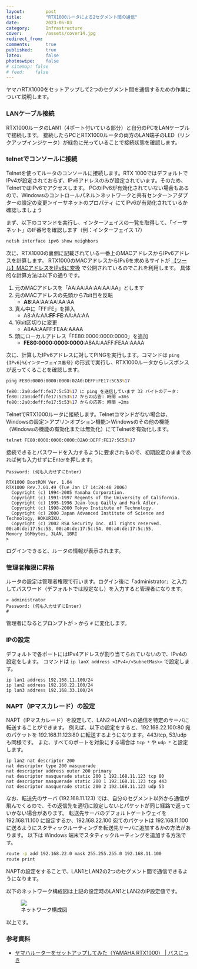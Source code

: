 ```yaml
---
layout:        post
title:         "RTX1000ルータによる2セグメント間の通信"
date:          2023-06-03
category:      Infrastructure
cover:         /assets/cover14.jpg
redirect_from:
comments:      true
published:     true
latex:         false
photoswipe:    false
# sitemap: false
# feed:    false
---
```


ヤマハRTX1000をセットアップして2つのセグメント間を通信するための作業について説明します。

### LANケーブル接続

RTX1000ルータのLAN1（4ポート付いている部分）と自分のPCをLANケーブルで接続します。
接続したらPCとRTX1000ルータの両方のLAN端子のLED（リンクアップインジケータ）が緑色に光っていることで接続状態を確認します。

### telnetでコンソールに接続

Telnetを使ってルータのコンソールに接続します。RTX 1000ではデフォルトでIPv4が設定されておらず、IPv6アドレスのみが設定されています。そのため、TelnetではIPv6でアクセスします。
PCのIPv6が有効化されていない場合もあるので、Windowsのコントロールパネル＞ネットワークと共有センター＞アダプターの設定の変更＞イーサネットのプロパティ にてIPv6が有効化されているか確認しましょう

まず、以下のコマンドを実行し、インターフェイスの一覧を取得して、「イーサネット」のIF番号を確認します（例：インターフェイス 17）
```bat
netsh interface ipv6 show neighbors
```

次に、RTX1000の裏側に記載されている一番上のMACアドレスからIPv6アドレスを計算します。
RTX1000のMACアドレスからIPv6を求めるサイトが [【ツール】MACアドレスをIPv6に変換](https://pg.kdtk.net/1865) で公開されているのでこれを利用します。
具体的な計算方法は以下の通りです。

1. 元のMACアドレスを「AA:AA:AA:AA:AA:AA」とします
2. 元のMACアドレスの先頭から7bit目を反転
    - **A8**:AA:AA:AA:AA:AA
3. 真ん中に「FF:FE」を挿入
    - A8:AA:AA:**FF:FE**:AA:AA:AA
4. 16bit区切りに変更
    - A8AA:AAFF:FEAA:AAAA
5. 頭にローカルアドレス「FE80:0000:0000:0000」を追加
    - **FE80:0000:0000:0000**:A8AA:AAFF:FEAA:AAAA

次に、計算したIPv6アドレスに対してPINGを実行します。コマンドは `ping {IPv6}%{インターフェイス番号}` の形式で実行し、RTX1000ルータからレスポンスが返ってくることを確認します。
```bat
ping FE80:0000:0000:0000:02A0:DEFF:FE17:5C53%17

fe80::2a0:deff:fe17:5c53%17 に ping を送信しています 32 バイトのデータ:
fe80::2a0:deff:fe17:5c53%17 からの応答: 時間 =3ms
fe80::2a0:deff:fe17:5c53%17 からの応答: 時間 =2ms
```

TelnetでRTX1000ルータに接続します。Telnetコマンドがない場合は、Windowsの設定＞アプリ＞オプション機能＞Windowsのその他の機能（Windowsの機能の有効化または無効化）にてTelnetを有効化します。

```bat
telnet FE80:0000:0000:0000:02A0:DEFF:FE17:5C53%17
```

接続できるとパスワードを入力するように要求されるので、初期設定のままであれば何も入力せずにEnterを押します。

```console
Password: (何も入力せずにEnter)

RTX1000 BootROM Ver. 1.04
RTX1000 Rev.7.01.49 (Tue Jan 17 14:24:48 2006)
  Copyright (c) 1994-2005 Yamaha Corporation.
  Copyright (c) 1991-1997 Regents of the University of California.
  Copyright (c) 1995-1996 Jean-loup Gailly and Mark Adler.
  Copyright (c) 1998-2000 Tokyo Institute of Technology.
  Copyright (c) 2000 Japan Advanced Institute of Science and Technology, HOKURIKU.
  Copyright (c) 2002 RSA Security Inc. All rights reserved.
00:a0:de:17:5c:53, 00:a0:de:17:5c:54, 00:a0:de:17:5c:55,
Memory 16Mbytes, 3LAN, 1BRI
>
```

ログインできると、ルータの情報が表示されます。

### 管理者権限に昇格

ルータの設定は管理者権限で行います。ログイン後に「administrator」と入力してパスワード（デフォルトでは設定なし）を入力すると管理者になります。

```console
> administrator
Password: (何も入力せずにEnter)
#
```

管理者になるとプロンプトが `>` から `#` に変化します。

### IPの設定

デフォルトで各ポートにはIPv4アドレスが割り当てられていないので、IPv4の設定をします。
コマンドは `ip lanX address <IPv4>/<SubnetMask>` で設定します。

```console
ip lan1 address 192.168.11.100/24
ip lan2 address 192.168.22.100/24
ip lan3 address 192.168.33.100/24
```

### NAPT（IPマスカレード）の設定

NAPT（IPマスカレード）を設定して、LAN2→LAN1への通信を特定のサーバに転送することができます。
例えば、以下の設定をすると、192.168.22.100:80 宛のパケットを 192.168.11.123:80 に転送するようになります。443/tcp, 53/udp も同様です。
また、すべてのポートを対象にする場合は `tcp *` や `udp *` と設定します。

```console
ip lan2 nat descriptor 200
nat descriptor type 200 masquerade
nat descriptor address outer 200 primary
nat descriptor masquerade static 200 1 192.168.11.123 tcp 80
nat descriptor masquerade static 200 1 192.168.11.123 tcp 443
nat descriptor masquerade static 200 2 192.168.11.123 udp 53
```

なお、転送先のサーバ (192.168.11.123) では、自分のセグメント以外から通信が飛んでくるので、その返信先を適切に設定しないとパケットが同じ経路で返っていかない場合があります。
転送先サーバのデフォルトゲートウェイを 192.168.11.100 に設定するか、192.168.22.100 宛てのパケットは 192.168.11.100 に送るようにスタティックルーティングを転送先サーバに追加するかの方法があります。
以下は Windows 端末でスタティックルーティングを追加する方法です。

```bat
route -p add 192.168.22.0 mask 255.255.255.0 192.168.11.100
route print
```

NAPTの設定をすることで、LAN1とLAN2の2つのセグメント間で通信できるようになります。

以下のネットワーク構成図は上記の設定時のLAN1とLAN2のIP設定値です。

<figure>
<img src="{{ site.baseurl }}/media/post/infra/rtx1000-network.png" />
<figcaption>ネットワーク構成図</figcaption>
</figure>

以上です。


### 参考資料

- [ヤマハルーターをセットアップしてみた（YAMAHA RTX1000） \| バスにっき](https://takabus.com/yamaha-rtx1200/)

